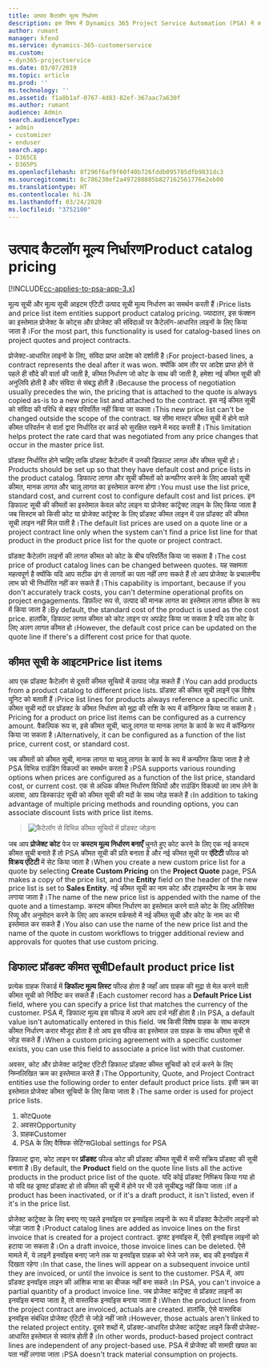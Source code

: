 ```yaml
---
title: उत्पाद कैटलॉग मूल्य निर्धारण
description: इस विषय में Dynamics 365 Project Service Automation (PSA) में काम करने वाले उत्पाद कैटेलॉग कीमत निर्धारण के बारे में जानकारी दी गई है।
author: rumant
manager: kfend
ms.service: dynamics-365-customerservice
ms.custom:
- dyn365-projectservice
ms.date: 03/07/2019
ms.topic: article
ms.prod: ''
ms.technology: ''
ms.assetid: f1a8b1af-0767-4d83-82ef-367aac7a630f
ms.author: rumant
audience: Admin
search.audienceType:
- admin
- customizer
- enduser
search.app:
- D365CE
- D365PS
ms.openlocfilehash: 8f296f6af9f60f40b726fddb095785dfb9831dc3
ms.sourcegitcommit: 8c786230ef2a497280885b827162561776e2eb00
ms.translationtype: HT
ms.contentlocale: hi-IN
ms.lasthandoff: 03/24/2020
ms.locfileid: "3752100"
---
```

# <a name="product-catalog-pricing"></a><span data-ttu-id="faf21-103">उत्पाद कैटलॉग मूल्य निर्धारण</span><span class="sxs-lookup"><span data-stu-id="faf21-103">Product catalog pricing</span></span> 

[!INCLUDE[cc-applies-to-psa-app-3.x](../includes/cc-applies-to-psa-app-3x.md)]


<span data-ttu-id="faf21-104">मूल्य सूची और मूल्य सूची आइटम एंटिटी उत्पाद सूची मूल्य निर्धारण का समर्थन करती हैं।</span><span class="sxs-lookup"><span data-stu-id="faf21-104">Price lists and price list item entities support product catalog pricing.</span></span> <span data-ttu-id="faf21-105">ज्यादातर, इस फंक्शन का इस्तेमाल प्रोजेक्ट के कोट्स और प्रोजेक्ट की संविदाओं पर कैटेलॉग-आधारित लाइनों के लिए किया जाता है।</span><span class="sxs-lookup"><span data-stu-id="faf21-105">For the most part, this functionality is used for catalog-based lines on project quotes and project contracts.</span></span>

<span data-ttu-id="faf21-106">प्रोजेक्ट-आधारित लाइनों के लिए, संविदा प्राप्त आदेश को दर्शाती है।</span><span class="sxs-lookup"><span data-stu-id="faf21-106">For project-based lines, a contract represents the deal after it was won.</span></span> <span data-ttu-id="faf21-107">क्योंकि आम तौर पर आदेश प्राप्त होने से पहले ही सौदे की वार्ता की जाती है, कीमत निर्धारण जो कोट के साथ की जाती है, हमेशा नई कीमत सूची की अनुलिपि होती है और संविदा से संबद्ध होती है।</span><span class="sxs-lookup"><span data-stu-id="faf21-107">Because the process of negotiation usually precedes the win, the pricing that is attached to the quote is always copied as-is to a new price list and attached to the contract.</span></span> <span data-ttu-id="faf21-108">इस नई कीमत सूची को संविदा की परिधि से बाहर परिवर्तित नहीं किया जा सकता।</span><span class="sxs-lookup"><span data-stu-id="faf21-108">This new price list can't be changed outside the scope of the contract.</span></span> <span data-ttu-id="faf21-109">यह सीमा मास्टर कीमत सूची में होने वाले कीमत परिवर्तन से वार्ता द्वारा निर्धारित दर कार्ड को सुरक्षित रखने में मदद करती है।</span><span class="sxs-lookup"><span data-stu-id="faf21-109">This limitation helps protect the rate card that was negotiated from any price changes that occur in the master price list.</span></span>

<span data-ttu-id="faf21-110">प्रॉडक्ट निर्धारित होने चाहिए ताकि प्रॉडक्ट कैटेलॉग में उनकी डिफाल्ट लागत और कीमत सूची हो।</span><span class="sxs-lookup"><span data-stu-id="faf21-110">Products should be set up so that they have default cost and price lists in the product catalog.</span></span> <span data-ttu-id="faf21-111">डिफाल्ट लागत और सूची कीमतों को कन्फीगर करने के लिए आपको सूची कीमत, मानक लागत और चालू लागत का इस्तेमाल करना होगा।</span><span class="sxs-lookup"><span data-stu-id="faf21-111">You must use the list price, standard cost, and current cost to configure default cost and list prices.</span></span> <span data-ttu-id="faf21-112">इन डिफाल्ट सूची की कीमतों का इस्तेमाल केवल कोट लाइन या प्रोजेक्ट कांट्रेक्ट लाइन के लिए किया जाता है जब सिस्टम को किसी कोट या प्रोजेक्ट कांट्रेक्ट के लिए प्रॉडक्ट कीमत लाइन में उस प्रॉडक्ट की कीमत सूची लाइन नहीं मिल पाती है।</span><span class="sxs-lookup"><span data-stu-id="faf21-112">The default list prices are used on a quote line or a project contract line only when the system can't find a price list line for that product in the product price list for the quote or project contract.</span></span>

<span data-ttu-id="faf21-113">प्रॉडक्ट कैटेलॉग लाइनों की लागत कीमत को कोट के बीच परिवर्तित किया जा सकता है।</span><span class="sxs-lookup"><span data-stu-id="faf21-113">The cost price of product catalog lines can be changed between quotes.</span></span> <span data-ttu-id="faf21-114">यह सक्षमता महत्वपूर्ण है क्योंकि यदि आप सटीक ढंग से लागतों का पता नहीं लगा सकते हैं तो आप प्रोजेक्ट के प्रचालनीय लाभ को भी निर्धारित नहीं कर सकते हैं।</span><span class="sxs-lookup"><span data-stu-id="faf21-114">This capability is important, because if you don't accurately track costs, you can't determine operational profits on project engagements.</span></span> <span data-ttu-id="faf21-115">डिफ़ॉल्ट रूप से, उत्पाद की मानक लागत का इस्तेमाल लागत कीमत के रूप में किया जाता है।</span><span class="sxs-lookup"><span data-stu-id="faf21-115">By default, the standard cost of the product is used as the cost price.</span></span> <span data-ttu-id="faf21-116">हालांकि, डिफाल्ट लागत कीमत को कोट लाइन पर अपडेट किया जा सकता है यदि उस कोट के लिए अलग लागत कीमत हो।</span><span class="sxs-lookup"><span data-stu-id="faf21-116">However, the default cost price can be updated on the quote line if there's a different cost price for that quote.</span></span>

## <a name="price-list-items"></a><span data-ttu-id="faf21-117">कीमत सूची के आइटम</span><span class="sxs-lookup"><span data-stu-id="faf21-117">Price list items</span></span>

<span data-ttu-id="faf21-118">आप एक प्रॉडक्ट कैटेलॉग से दूसरी कीमत सूचियों में उत्पाद जोड़ सकते हैं।</span><span class="sxs-lookup"><span data-stu-id="faf21-118">You can add products from a product catalog to different price lists.</span></span> <span data-ttu-id="faf21-119">प्रॉडक्ट की कीमत सूची लाइनें एक विशेष यूनिट को बताती हैं।</span><span class="sxs-lookup"><span data-stu-id="faf21-119">Price list lines for products always reference a specific unit.</span></span> <span data-ttu-id="faf21-120">कीमत सूची मदों पर प्रॉडक्ट के कीमत निर्धारण को मुद्रा की राशि के रूप में कॉन्फ़िगर किया जा सकता है।</span><span class="sxs-lookup"><span data-stu-id="faf21-120">Pricing for a product on price list items can be configured as a currency amount.</span></span> <span data-ttu-id="faf21-121">वैकल्पिक रूप स, इसे कीमत सूची, चालू लागत या मानक लागत के कार्य के रूप में कॉन्फ़िगर किया जा सकता है।</span><span class="sxs-lookup"><span data-stu-id="faf21-121">Alternatively, it can be configured as a function of the list price, current cost, or standard cost.</span></span>

<span data-ttu-id="faf21-122">जब कीमतों को कीमत सूची, मानक लागत या चालू लागत के कार्य के रूप में कन्फीगर किया जाता है तो PSA विभिन्न राउंडिंग विकल्पों का समर्थन करता है।</span><span class="sxs-lookup"><span data-stu-id="faf21-122">PSA supports various rounding options when prices are configured as a function of the list price, standard cost, or current cost.</span></span> <span data-ttu-id="faf21-123">एक से अधिक कीमत निर्धारण विधियों और राउंडिंग विकल्पों का लाभ लेने के अलावा, आप डिस्काउंट सूची को कीमत सूची की मदों के साथ जोड़ सकते हैं।</span><span class="sxs-lookup"><span data-stu-id="faf21-123">In addition to taking advantage of multiple pricing methods and rounding options, you can associate discount lists with price list items.</span></span> 

> ![कैटेलॉग से विभिन्न कीमत सूचियों में प्रॉडक्ट जोड़ना](media/basic-guide-16.png)

<span data-ttu-id="faf21-125">जब आप **प्रोजेक्ट कोट** पेज पर **कस्टम मूल्य निर्धारण बनाएँ** चुनते हुए कोट करने के लिए एक नई कस्टम कीमत सूची बनाते हैं तो PSA कीमत सूची की प्रति बनाता है और नई कीमत सूची पर **एंटिटी** फील्ड को **विक्रय एंटिटी** में सेट किया जाता है।</span><span class="sxs-lookup"><span data-stu-id="faf21-125">When you create a new custom price list for a quote by selecting **Create Custom Pricing** on the **Project Quote** page, PSA makes a copy of the price list, and the **Entity** field on the header of the new price list is set to **Sales Entity**.</span></span> <span data-ttu-id="faf21-126">नई कीमत सूची का नाम कोट और टाइमस्टैम्प के नाम के साथ लगाया जाता है।</span><span class="sxs-lookup"><span data-stu-id="faf21-126">The name of the new price list is appended with the name of the quote and a timestamp.</span></span> <span data-ttu-id="faf21-127">कस्टम कीमत निर्धारण का इस्तेमाल करने वाले कोट के लिए अतिरिक्त रिव्यू और अनुमोदन करने के लिए आप कस्टम वर्कफ्लो में नई कीमत सूची और कोट के नाम का भी इस्तेमाल कर सकते हैं।</span><span class="sxs-lookup"><span data-stu-id="faf21-127">You also can use the name of the new price list and the name of the quote in custom workflows to trigger additional review and approvals for quotes that use custom pricing.</span></span>

 
## <a name="default-product-price-list"></a><span data-ttu-id="faf21-128">डिफाल्ट प्रॉडक्ट कीमत सूची</span><span class="sxs-lookup"><span data-stu-id="faf21-128">Default product price list</span></span>
<span data-ttu-id="faf21-129">प्रत्येक ग्राहक रिकार्ड में **डिफॉल्ट मूल्य लिस्ट** फील्ड होता है जहाँ आप ग्राहक की मुद्रा से मेल करने वाली कीमत सूची को निर्दिष्ट कर सकते हैं।</span><span class="sxs-lookup"><span data-stu-id="faf21-129">Each customer record has a **Default Price List** field, where you can specify a price list that matches the currency of the customer.</span></span> <span data-ttu-id="faf21-130">PSA में, डिफाल्ट मूल्य इस फील्ड में अपने आप दर्ज नहीं होता है।</span><span class="sxs-lookup"><span data-stu-id="faf21-130">In PSA, a default value isn't automatically entered in this field.</span></span> <span data-ttu-id="faf21-131">जब किसी विशेष ग्राहक के साथ कस्टम कीमत निर्धारण करार मौजूद होता है तो आप इस फील्ड का इस्तेमाल उस ग्राहक के साथ कीमत सूची से जोड़ सकते हैं।</span><span class="sxs-lookup"><span data-stu-id="faf21-131">When a custom pricing agreement with a specific customer exists, you can use this field to associate a price list with that customer.</span></span>

<span data-ttu-id="faf21-132">अवसर, कोट और प्रोजेक्ट कांट्रेक्ट एंटिटी डिफाल्ट प्रॉडक्ट कीमत सूचियों को दर्ज करने के लिए निम्नलिखित क्रम का इस्तेमाल करते हैं।</span><span class="sxs-lookup"><span data-stu-id="faf21-132">The Opportunity, Quote, and Project Contract entities use the following order to enter default product price lists.</span></span> <span data-ttu-id="faf21-133">इसी क्रम का इस्तेमाल प्रोजेक्ट कीमत सूचियों के लिए किया जाता है।</span><span class="sxs-lookup"><span data-stu-id="faf21-133">The same order is used for project price lists.</span></span>

1.  <span data-ttu-id="faf21-134">कोट</span><span class="sxs-lookup"><span data-stu-id="faf21-134">Quote</span></span>
2.  <span data-ttu-id="faf21-135">अवसर</span><span class="sxs-lookup"><span data-stu-id="faf21-135">Opportunity</span></span>
3.  <span data-ttu-id="faf21-136">ग्राहक</span><span class="sxs-lookup"><span data-stu-id="faf21-136">Customer</span></span>
4.  <span data-ttu-id="faf21-137">PSA के लिए वैश्विक सेटिंग्स</span><span class="sxs-lookup"><span data-stu-id="faf21-137">Global settings for PSA</span></span>

<span data-ttu-id="faf21-138">डिफाल्ट द्वारा, कोट लाइन पर **प्रॉडक्ट** फील्ड कोट की प्रॉडक्ट कीमत सूची में सभी सक्रिय प्रॉडक्ट की सूची बनाता है।</span><span class="sxs-lookup"><span data-stu-id="faf21-138">By default, the **Product** field on the quote line lists all the active products in the product price list of the quote.</span></span> <span data-ttu-id="faf21-139">यदि कोई प्रॉडक्ट निष्क्रिय किया गया हो यो यदि वह ड्राफ्ट प्रॉडक्ट हो तो कीमत की सूची में होने पर भी उसे सूचीबद्ध नहीं किया जाता।</span><span class="sxs-lookup"><span data-stu-id="faf21-139">If a product has been inactivated, or if it's a draft product, it isn't listed, even if it's in the price list.</span></span> 

<span data-ttu-id="faf21-140">प्रोजेक्ट कांट्रेक्ट के लिए बनाए गए पहले इनवॉइस पर इनवॉइस लाइनों के रूप में प्रॉडक्ट कैटेलॉग लाइनों को जोड़ा जाता है।</span><span class="sxs-lookup"><span data-stu-id="faf21-140">Product catalog lines are added as invoice lines on the first invoice that is created for a project contract.</span></span> <span data-ttu-id="faf21-141">ड्राफ्ट इनवॉइस में, ऐसी इनवॉइस लाइनों को हटाया जा सकता है।</span><span class="sxs-lookup"><span data-stu-id="faf21-141">On a draft invoice, those invoice lines can be deleted.</span></span> <span data-ttu-id="faf21-142">ऐसे मामले में, ये लाइनें इनवॉइस बनाए जाने तक या इनवॉइस ग्राहक को भेजे जाने तक, बाद की इनवॉइस में दिखता रहेगा।</span><span class="sxs-lookup"><span data-stu-id="faf21-142">In that case, the lines will appear on a subsequent invoice until they are invoiced, or until the invoice is sent to the customer.</span></span> <span data-ttu-id="faf21-143">PSA में, आप प्रॉडक्ट इनवॉइस लाइन की आंशिक मात्रा का बीजक नहीं बना सकते।</span><span class="sxs-lookup"><span data-stu-id="faf21-143">In PSA, you can't invoice a partial quantity of a product invoice line.</span></span> <span data-ttu-id="faf21-144">जब प्रोजेक्ट कांट्रेक्ट से प्रॉडक्ट लाइनों का इनवॉइस बनाया जाता है, तो वास्तविक इनवॉइस बनाया जाता है।</span><span class="sxs-lookup"><span data-stu-id="faf21-144">When the product lines from the project contract are invoiced, actuals are created.</span></span> <span data-ttu-id="faf21-145">हालांकि, ऐसे वास्तविक इनवॉइस संबंधित प्रोजेक्ट एंटिटी से जोड़े नहीं जाते।</span><span class="sxs-lookup"><span data-stu-id="faf21-145">However, those actuals aren't linked to the related project entity.</span></span> <span data-ttu-id="faf21-146">दूसरे शब्दों में, प्रॉडक्ट-आधारित प्रोजेक्ट कांट्रेक्ट लाइनें किसी प्रोजेक्ट-आधारित इस्तेमाल से स्वतंत्र होती हैं।</span><span class="sxs-lookup"><span data-stu-id="faf21-146">In other words, product-based project contract lines are independent of any project-based use.</span></span> <span data-ttu-id="faf21-147">PSA में प्रोजेक्ट की सामग्री खपत का पता नहीं लगाया जाता।</span><span class="sxs-lookup"><span data-stu-id="faf21-147">PSA doesn't track material consumption on projects.</span></span>
